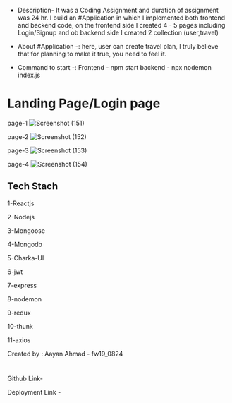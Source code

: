 - Description- It was a Coding Assignment and duration of assignment was 24 hr. I build an #Application in which I implemented both frontend and backend code, on the frontend side I created 4 - 5 pages including Login/Signup and ob backend side I created 2 collection (user,travel)

- About #Application -: here, user can create travel plan, I truly believe that for planning to make it true, you need to feel it.  

- Command to start -: 
Frontend - npm start
backend - npx nodemon index.js


<h1>Landing Page/Login page</h1>

page-1
![Screenshot (151)](https://ibb.co/zNffN9T)

page-2
![Screenshot (152)](https://user-images.githubusercontent.com/97114184/208631511-1d1eddda-61f4-491c-a9aa-cd019253fa59.png)

page-3
![Screenshot (153)](https://user-images.githubusercontent.com/97114184/208631520-03b4515f-d8d2-43f1-be1d-77ae4cc889da.png)

page-4
![Screenshot (154)](https://user-images.githubusercontent.com/97114184/208631524-9a264cb0-dbe2-45f3-b834-5edb9f1c410b.png)



<h2>Tech Stach</h2>
 <p>1-Reactjs</p>
 <p>2-Nodejs</p>
 <p>3-Mongoose</p>
 <p>4-Mongodb</p>
 <p>5-Charka-UI</p>
 <p>6-jwt</p>
 <p>7-express</p>
 <p>8-nodemon</p>
 <p>9-redux</p>
 <p>10-thunk</p>
 <p>11-axios</p>





Created by :
Aayan Ahmad - fw19_0824

# 

  Github Link-
  
  Deployment Link -
